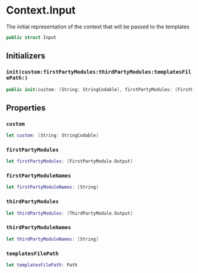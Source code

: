 # Context.Input

The initial representation of the context that will be passed to the templates

``` swift
public struct Input
```

## Initializers

### `init(custom:firstPartyModules:thirdPartyModules:templatesFilePath:)`

``` swift
public init(custom: [String: StringCodable], firstPartyModules: [FirstPartyModule.Output], thirdPartyModules: [ThirdPartyModule.Output], templatesFilePath: Path)
```

## Properties

### `custom`

``` swift
let custom: [String: StringCodable]
```

### `firstPartyModules`

``` swift
let firstPartyModules: [FirstPartyModule.Output]
```

### `firstPartyModuleNames`

``` swift
let firstPartyModuleNames: [String]
```

### `thirdPartyModules`

``` swift
let thirdPartyModules: [ThirdPartyModule.Output]
```

### `thirdPartyModuleNames`

``` swift
let thirdPartyModuleNames: [String]
```

### `templatesFilePath`

``` swift
let templatesFilePath: Path
```

